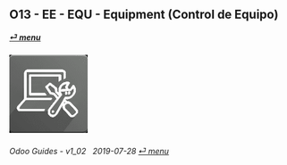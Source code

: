 ## O13 - EE - EQU - Equipment (Control de Equipo)
#### [_&#x23CE; menu_](/en-us/o13/ee/en-us-o13-ee-guides_menu.md)  
### ![equ](/doc/img/equipment.png)
	
###### Odoo Guides - v1_02 &nbsp; 2019-07-28  [_&#x23CE; menu_](/en-us/o13/ee/en-us-o13-ee-guides_menu.md)  


